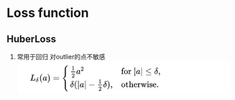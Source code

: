 <!-- TITLE: Machine Learning -->
<!-- SUBTITLE: A quick summary of Machine Learning -->

# Loss function

## HuberLoss
1. 常用于回归 对outlier的点不敏感
![Huber](/uploads/huber.png "Huber")